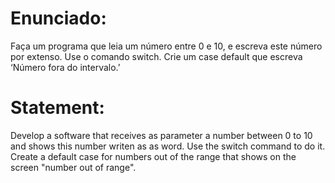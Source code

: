 # Enunciado:

Faça um programa que leia um número entre 0 e 10, e escreva este número por extenso. Use o comando
switch. Crie um case default que escreva ‘Número fora do intervalo.’

# Statement:

Develop a software that receives as parameter a number between 0 to 10 and shows this number writen as as word. Use the switch command to do it. Create a default case for numbers out of the range that shows on the screen "number out of range". 